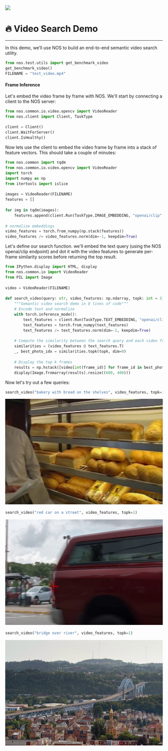 <img src="https://drive.google.com/uc?export=view&id=1JIIlkTWa2xbft5bTpzhGK1BxYL83bJNU" width="800"/>


# 🔥 Video Search Demo
---

In this demo, we’ll use NOS to build an end-to-end semantic video search utility.


```python
from nos.test.utils import get_benchmark_video
get_benchmark_video()
FILENAME = "test_video.mp4"
```

#### Frame Inference

Let's embed the video frame by frame with NOS. We'll start by connecting a client to the NOS server:


```python
from nos.common.io.video.opencv import VideoReader
from nos.client import Client, TaskType

client = Client()
client.WaitForServer()
client.IsHealthy()
```

Now lets use the client to embed the video frame by frame into a stack of feature vectors. This should take a couple of minutes:


```python
from nos.common import tqdm
from nos.common.io.video.opencv import VideoReader
import torch
import numpy as np
from itertools import islice

images = VideoReader(FILENAME)
features = []

for img in tqdm(images):
    features.append(client.Run(TaskType.IMAGE_EMBEDDING, "openai/clip", inputs={"images" : img})['embedding'])

# normalize embeddings
video_features = torch.from_numpy(np.stack(features))
video_features /= video_features.norm(dim=-1, keepdim=True)
```

Let's define our search function. we'll embed the text query (using the NOS openai/clip endpoint) and dot it with the video features to generate per-frame similarity scores before returning the top result.


```python
from IPython.display import HTML, display
from nos.common.io import VideoReader
from PIL import Image

video = VideoReader(FILENAME)

def search_video(query: str, video_features: np.ndarray, topk: int = 3):
    """Semantic video search demo in 8 lines of code"""
    # Encode text and normalize
    with torch.inference_mode():
        text_features = client.Run(TaskType.TEXT_EMBEDDING, "openai/clip", inputs={"texts":[query]})["embedding"]
        text_features = torch.from_numpy(text_features)
        text_features /= text_features.norm(dim=-1, keepdim=True)

    # Compute the similarity between the search query and each video frame
    similarities = (video_features @ text_features.T)
    _, best_photo_idx = similarities.topk(topk, dim=0)

    # Display the top k frames
    results = np.hstack([video[int(frame_id)] for frame_id in best_photo_idx])
    display(Image.fromarray(results).resize((600, 400)))
```




Now let's try out a few queries:


```python
search_video("bakery with bread on the shelves", video_features, topk=1)
```
![bakery](../assets/bakery_with_bread_on_the_shelves.png)

```python
search_video("red car on a street", video_features, topk=1)
```

![red car](../assets/red_car_on_a_street.png)


```python
search_video("bridge over river", video_features, topk=1)
```

![bridge](../assets/bridge_over_river.png)
